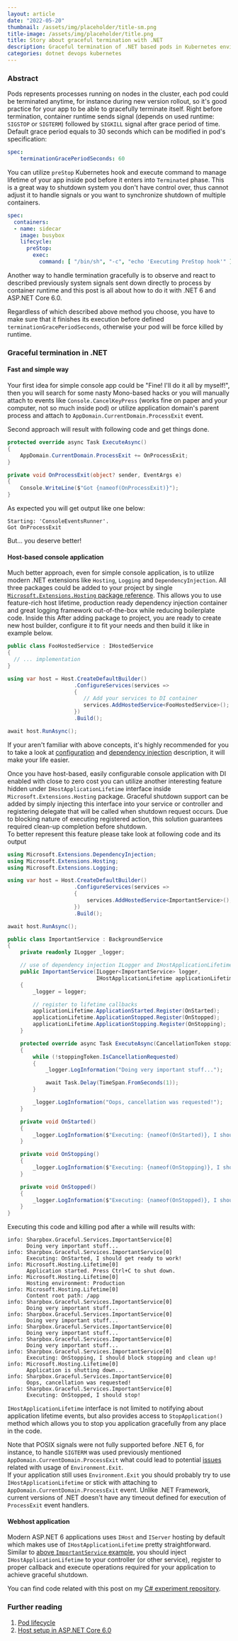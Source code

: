 ```yaml
---
layout: article
date: "2022-05-20"
thumbnail: /assets/img/placeholder/title-sm.png
title-image: /assets/img/placeholder/title.png
title: Story about graceful termination with .NET
description: Graceful termination of .NET based pods in Kubernetes environment
categories: dotnet devops kubernetes
---
```


### Abstract

Pods represents processes running on nodes in the cluster, each pod could be terminated anytime, for instance during new version rollout, so it's good practice for your app to be able to gracefully terminate itself.
Right before termination, container runtime sends signal (depends on used runtime: `SIGSTOP` or `SIGTERM`) followed by `SIGKILL` signal after grace period of time.    
Default grace period equals to 30 seconds which can be modified in pod's specification:
```yaml
spec:
    terminationGracePeriodSeconds: 60
```

You can utilize `preStop` Kubernetes hook and execute command to manage lifetime of your app inside pod before it enters into `Terminated` phase.
This is a great way to shutdown system you don't have control over, thus cannot adjust it to handle signals or you want to synchronize shutdown of multiple containers.
```yaml
spec:
  containers:
  - name: sidecar
    image: busybox
    lifecycle:
      preStop:
        exec:
          command: [ "/bin/sh", "-c", "echo 'Executing PreStop hook'" ]
```

Another way to handle termination gracefully is to observe and react to described previously system signals sent down directly to process by container runtime and this post is all about how to do it with .NET 6 and ASP.NET Core 6.0.

Regardless of which described above method you choose, you have to make sure that it finishes its execution before defined `terminationGracePeriodSeconds`,
otherwise your pod will be force killed by runtime.

### Graceful termination in .NET


#### Fast and simple way

Your first idea for simple console app could be "Fine! I'll do it all by myself!", then you will search for some nasty Mono-based hacks or you will manually attach to events like `Console.CancelKeyPress` (works fine on paper and your computer, not so much inside pod) or utilize application domain's parent process and attach to `AppDomain.CurrentDomain.ProcessExit` event.

Second approach will result with following code and get things done.
```c#
protected override async Task ExecuteAsync()
{
    AppDomain.CurrentDomain.ProcessExit += OnProcessExit;
}

private void OnProcessExit(object? sender, EventArgs e)
{
    Console.WriteLine($"Got {nameof(OnProcessExit)}");
}
```

As expected you will get output like one below:
```
Starting: 'ConsoleEventsRunner'.
Got OnProcessExit
```

But... you deserve better!

#### Host-based console application

Much better approach, even for simple console application, is to utilize modern .NET extensions like `Hosting`, `Logging` and `DependencyInjection`. All three packages could be added to your project by single [`Microsoft.Extensions.Hosting` package reference](https://www.nuget.org/packages/Microsoft.Extensions.Hosting). This allows you to use feature-rich host lifetime, production ready dependency injection container and great logging framework out-of-the-box while reducing boilerplate code.
Inside this 
After adding package to project, you are ready to create new host builder, configure it to fit your needs and then build it like in example below.   

```c#
public class FooHostedService : IHostedService
{
  // ... implementation
}

using var host = Host.CreateDefaultBuilder()
                     .ConfigureServices(services =>
                     {
                        // Add your services to DI container
                        services.AddHostedService<FooHostedService>();
                     })
                     .Build();

await host.RunAsync();
```

If your aren't familiar with above concepts, it's highly recommended for you to take a look at [configuration](https://docs.microsoft.com/en-us/dotnet/core/extensions/configuration) and [dependency injection](https://docs.microsoft.com/en-us/dotnet/core/extensions/dependency-injection) description, it will make your life easier.

Once you have host-based, easily configurable console application with DI enabled with close to zero cost you can utilize another interesting feature hidden under `IHostApplicationLifetime` interface inside `Microsoft.Extensions.Hosting` package. Graceful shutdown support can be added by simply injecting this interface into your service or controller and registering delegate that will be called when shutdown request occurs. Due to blocking nature of executing registered action, this solution guarantees required clean-up completion before shutdown.    
To better represent this feature please take look at following code and its output

```c#
using Microsoft.Extensions.DependencyInjection;
using Microsoft.Extensions.Hosting;
using Microsoft.Extensions.Logging;

using var host = Host.CreateDefaultBuilder()
                     .ConfigureServices(services =>
                     {
                         services.AddHostedService<ImportantService>();
                     })
                     .Build();

await host.RunAsync();

public class ImportantService : BackgroundService
{
    private readonly ILogger _logger;

    // use of dependency injection ILogger and IHostApplicationLifetime
    public ImportantService(ILogger<ImportantService> logger,
                            IHostApplicationLifetime applicationLifetime)
    {
        _logger = logger;

        // register to lifetime callbacks
        applicationLifetime.ApplicationStarted.Register(OnStarted);
        applicationLifetime.ApplicationStopped.Register(OnStopped);
        applicationLifetime.ApplicationStopping.Register(OnStopping);
    }

    protected override async Task ExecuteAsync(CancellationToken stoppingToken)
    {
        while (!stoppingToken.IsCancellationRequested)
        {
            _logger.LogInformation("Doing very important stuff...");

            await Task.Delay(TimeSpan.FromSeconds(1));
        }

        _logger.LogInformation("Oops, cancellation was requested!");
    }

    private void OnStarted()
    {
        _logger.LogInformation($"Executing: {nameof(OnStarted)}, I should get ready to work!");
    }

    private void OnStopping()
    {
        _logger.LogInformation($"Executing: {nameof(OnStopping)}, I should block stopping and clean up!");
    }

    private void OnStopped()
    {
        _logger.LogInformation($"Executing: {nameof(OnStopped)}, I should stop!");
    }
}
```

Executing this code and killing pod after a while will results with:

```
info: Sharpbox.Graceful.Services.ImportantService[0]
      Doing very important stuff...
info: Sharpbox.Graceful.Services.ImportantService[0]
      Executing: OnStarted, I should get ready to work!
info: Microsoft.Hosting.Lifetime[0]
      Application started. Press Ctrl+C to shut down.
info: Microsoft.Hosting.Lifetime[0]
      Hosting environment: Production
info: Microsoft.Hosting.Lifetime[0]
      Content root path: /app
info: Sharpbox.Graceful.Services.ImportantService[0]
      Doing very important stuff...
info: Sharpbox.Graceful.Services.ImportantService[0]
      Doing very important stuff...
info: Sharpbox.Graceful.Services.ImportantService[0]
      Doing very important stuff...
info: Sharpbox.Graceful.Services.ImportantService[0]
      Doing very important stuff...
info: Sharpbox.Graceful.Services.ImportantService[0]
      Executing: OnStopping, I should block stopping and clean up!
info: Microsoft.Hosting.Lifetime[0]
      Application is shutting down...
info: Sharpbox.Graceful.Services.ImportantService[0]
      Oops, cancellation was requested!
info: Sharpbox.Graceful.Services.ImportantService[0]
      Executing: OnStopped, I should stop!
```

`IHostApplicationLifetime` interface is not limited to notifying about application lifetime events, but also provides access to `StopApplication()` method which allows you to stop you application gracefully from any place in the code.

Note that POSIX signals were not fully supported before .NET 6, for instance, to handle `SIGTERM` was used previously mentioned `AppDomain.CurrentDomain.ProcessExit` what could lead to potential [issues](https://github.com/dotnet/runtime/issues/50397) related with usage of `Environment.Exit`.   
If your application still uses `Environment.Exit` you should probably try to use `IHostApplicationLifetime` or stick with attaching to `AppDomain.CurrentDomain.ProcessExit` event. Unlike .NET Framework, current versions of .NET doesn't have any timeout defined for execution of `ProcessExit` event handlers.

#### Webhost application

Modern ASP.NET 6 applications uses `IHost` and `IServer` hosting by default which makes use of `IHostApplicationLifetime` pretty straightforward.
Similar to [above `ImportantService` example](#host-based-console-application), you should inject `IHostApplicationLifetime` to your controller (or other service), register to proper callback and execute operations 
required for your application to achieve graceful shutdown.

You can find code related with this post on my [C# experiment repository](https://github.com/kbegiedza/Sharpbox/tree/master/src/Sharpbox.Graceful).

### Further reading

1. [Pod lifecycle](https://kubernetes.io/docs/concepts/workloads/pods/pod-lifecycle/)
2. [Host setup in ASP.NET Core 6.0](https://docs.microsoft.com/en-us/aspnet/core/fundamentals/host/generic-host?view=aspnetcore-6.0)